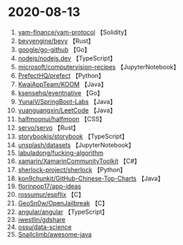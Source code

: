 # 2020-08-13

1. [yam-finance/yam-protocol](https://github.com/yam-finance/yam-protocol) 【Solidity】
2. [bevyengine/bevy](https://github.com/bevyengine/bevy) 【Rust】
3. [google/go-github](https://github.com/google/go-github) 【Go】
4. [nodejs/nodejs.dev](https://github.com/nodejs/nodejs.dev) 【TypeScript】
5. [microsoft/computervision-recipes](https://github.com/microsoft/computervision-recipes) 【JupyterNotebook】
6. [PrefectHQ/prefect](https://github.com/PrefectHQ/prefect) 【Python】
7. [KwaiAppTeam/KOOM](https://github.com/KwaiAppTeam/KOOM) 【Java】
8. [ksensehq/eventnative](https://github.com/ksensehq/eventnative) 【Go】
9. [YunaiV/SpringBoot-Labs](https://github.com/YunaiV/SpringBoot-Labs) 【Java】
10. [yuanguangxin/LeetCode](https://github.com/yuanguangxin/LeetCode) 【Java】
11. [halfmoonui/halfmoon](https://github.com/halfmoonui/halfmoon) 【CSS】
12. [servo/servo](https://github.com/servo/servo) 【Rust】
13. [storybookjs/storybook](https://github.com/storybookjs/storybook) 【TypeScript】
14. [unsplash/datasets](https://github.com/unsplash/datasets) 【JupyterNotebook】
15. [labuladong/fucking-algorithm](https://github.com/labuladong/fucking-algorithm) 
16. [xamarin/XamarinCommunityToolkit](https://github.com/xamarin/XamarinCommunityToolkit) 【C#】
17. [sherlock-project/sherlock](https://github.com/sherlock-project/sherlock) 【Python】
18. [kon9chunkit/GitHub-Chinese-Top-Charts](https://github.com/kon9chunkit/GitHub-Chinese-Top-Charts) 【Java】
19. [florinpop17/app-ideas](https://github.com/florinpop17/app-ideas) 
20. [rossumur/espflix](https://github.com/rossumur/espflix) 【C】
21. [GeoSn0w/OpenJailbreak](https://github.com/GeoSn0w/OpenJailbreak) 【C】
22. [angular/angular](https://github.com/angular/angular) 【TypeScript】
23. [iwestlin/gdshare](https://github.com/iwestlin/gdshare) 
24. [ossu/data-science](https://github.com/ossu/data-science) 
25. [Snailclimb/awesome-java](https://github.com/Snailclimb/awesome-java) 
